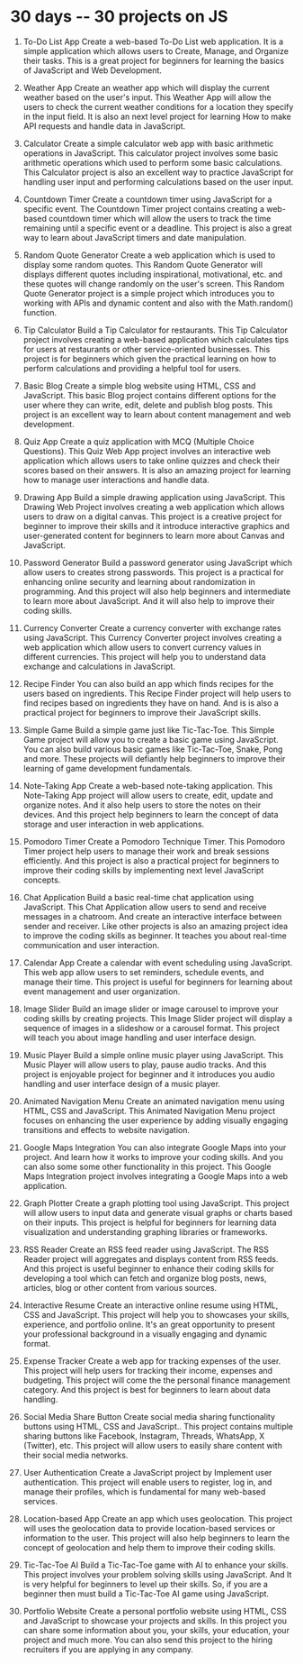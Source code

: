 # 30 days -- 30 projects on JS

1. To-Do List App
Create a web-based To-Do List web application. It is a simple application which allows users to Create, Manage, and Organize their tasks. This is a great project for beginners for learning the basics of JavaScript and Web Development.

2. Weather App
Create an weather app which will display the current weather based on the user's input. This Weather App will allow the users to check the current weather conditions for a location they specify in the input field. It is also an next level project for learning How to make API requests and handle data in JavaScript.

3. Calculator
Create a simple calculator web app with basic arithmetic operations in JavaScript. This calculator project involves some basic arithmetic operations which used to perform some basic calculations. This Calculator project is also an excellent way to practice JavaScript for handling user input and performing calculations based on the user input.

4. Countdown Timer
Create a countdown timer using JavaScript for a specific event. The Countdown Timer project contains creating a web-based countdown timer which will allow the users to track the time remaining until a specific event or a deadline. This project is also a great way to learn about JavaScript timers and date manipulation.

5. Random Quote Generator
Create a web application which is used to display some random quotes. This Random Quote Generator  will displays different quotes including inspirational, motivational, etc. and these quotes will change randomly on the user's screen. This Random Quote Generator project is a simple project which introduces you to working with APIs and dynamic content and also with the Math.random() function.

6. Tip Calculator
Build a Tip Calculator for restaurants. This Tip Calculator project involves creating a web-based application which calculates tips for users at restaurants or other service-oriented businesses. This project is for beginners which given the practical learning on how to perform calculations and providing a helpful tool for users.

7. Basic Blog
Create a simple blog website using HTML, CSS and JavaScript. This basic Blog project contains different options for the user where they can write, edit, delete and publish blog posts. This project is an excellent way to learn about content management and web development.

8. Quiz App
Create a quiz application with MCQ (Multiple Choice Questions). This Quiz Web App project involves an interactive web application which allows users to take online quizzes and check their scores based on their answers. It is also an amazing project for learning how to manage user interactions and handle data.

9. Drawing App
Build a simple drawing application using JavaScript. This Drawing Web Project involves creating a web application which allows users to draw on a digital canvas. This project is a creative project for beginner to improve their skills and it introduce interactive graphics and user-generated content for beginners to learn more about Canvas and JavaScript.

10. Password Generator
Build a password generator using JavaScript which allow users to creates strong passwords. This project is a practical for enhancing online security and learning about randomization in programming. And this project will also help beginners and intermediate to learn more about JavaScript. And it will also help to improve their coding skills.

11. Currency Converter
Create a currency converter with exchange rates using JavaScript. This Currency Converter project involves creating a web application which allow users to convert currency values in different currencies. This project will help you to understand data exchange and calculations in JavaScript.

12. Recipe Finder
You can also build an app which finds recipes for the users based on ingredients. This Recipe Finder project will help users to find recipes based on ingredients they have on hand. And is is also a practical project for beginners to improve their JavaScript skills.

13. Simple Game
Build a simple game just like Tic-Tac-Toe. This Simple Game project will allow you to create a basic game using JavaScript. You can also build various basic games like Tic-Tac-Toe, Snake, Pong and more. These projects will defiantly help beginners to improve their learning of game development fundamentals.

14. Note-Taking App
Create a web-based note-taking application. This Note-Taking App project will allow users to create, edit, update and organize notes. And it also help users to store the notes on their devices. And this project help beginners to learn the concept of data storage and user interaction in web applications.

15. Pomodoro Timer
Create a Pomodoro Technique Timer. This Pomodoro Timer project help users to manage their work and break sessions efficiently. And this project is also a practical project for beginners to improve their coding skills by implementing next level JavaScript concepts.

16. Chat Application
Build a basic real-time chat application using JavaScript. This Chat Application allow users to send and receive messages in a chatroom. And create an interactive interface between sender and receiver. Like other projects is also an amazing project idea to improve the coding skills as beginner. It teaches you about real-time communication and user interaction.

17. Calendar App
Create a calendar with event scheduling using JavaScript. This web app allow users to set reminders, schedule events, and manage their time. This project is useful for beginners for learning about event management and user organization.

18. Image Slider
Build an image slider or image carousel to improve your coding skills by creating projects. This Image Slider project will display a sequence of images in a slideshow or a carousel format. This project will teach you about image handling and user interface design.

19. Music Player
Build a simple online music player using JavaScript. This Music Player will allow users to play, pause audio tracks. And this project is enjoyable project for beginner and it introduces you audio handling and user interface design of a music player.

20. Animated Navigation Menu
Create an animated navigation menu using HTML, CSS and JavaScript. This Animated Navigation Menu project focuses on enhancing the user experience by adding visually engaging transitions and effects to website navigation.

21. Google Maps Integration
You can also integrate Google Maps into your project. And learn how it works to improve your coding skills. And you can also some some other functionality in this project. This Google Maps Integration project involves integrating a Google Maps into a web application.

22. Graph Plotter
Create a graph plotting tool using JavaScript. This project will allow users to input data and generate visual graphs or charts based on their inputs. This project is helpful for beginners for learning data visualization and understanding graphing libraries or frameworks.

23. RSS Reader
Create an RSS feed reader using JavaScript. The RSS Reader project will aggregates and displays content from RSS feeds. And this project is useful beginner to enhance their coding skills for developing a tool which can fetch and organize blog posts, news, articles, blog or other content from various sources.

24. Interactive Resume
Create an interactive online resume using HTML, CSS and JavaScript. This project will help you to showcases your skills, experience, and portfolio online. It's an great opportunity to present your professional background in a visually engaging and dynamic format.

25. Expense Tracker
Create a web app for tracking expenses of the user. This project will help users for tracking their income, expenses and budgeting. This project will come the the personal finance management category. And this project is best for beginners to learn about data handling.

26. Social Media Share Button
Create social media sharing functionality buttons using HTML, CSS and JavaScript.. This project contains multiple sharing buttons like Facebook, Instagram, Threads, WhatsApp, X (Twitter), etc. This project will allow users to easily share content with their social media networks.

27. User Authentication
Create a JavaScript project by Implement user authentication. This project will enable users to register, log in, and manage their profiles, which is fundamental for many web-based services.

28. Location-based App
Create an app which uses geolocation. This project will uses the geolocation data to provide location-based services or information to the user. This project will also help beginners to learn the concept of geolocation and help them to improve their coding skills.

29. Tic-Tac-Toe AI
Build a Tic-Tac-Toe game with AI to enhance your skills. This project involves your problem solving skills using JavaScript. And It is very helpful for beginners to level up their skills. So, if you are a beginner then must build  a Tic-Tac-Toe AI game using JavaScript.

30. Portfolio Website 
Create a personal portfolio website using HTML, CSS and JavaScript to showcase your projects and skills. In this project you can share some information about you, your skills, your education, your project and much more. You can also send this project to the hiring recruiters if you are applying in any company.

